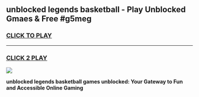 
## unblocked legends basketball - Play Unblocked Gmaes & Free #g5meg
<h3>
<a href="https://news.freeplayer.one?title=unblocked_legends_basketball&ref=24F">CLICK TO PLAY</a></h3>
<hr>

<h3>
<a href="https://news.freeplayer.one?title=unblocked_legends_basketball&ref=24F">CLICK 2 PLAY</a>
  
</h3>

<a href="https://news.freeplayer.one?title=unblocked_legends_basketball&ref=24F/"><img src="https://clearcache.store/games.png"></a>


**unblocked legends basketball games unblocked: Your Gateway to Fun and Accessible Online Gaming**
